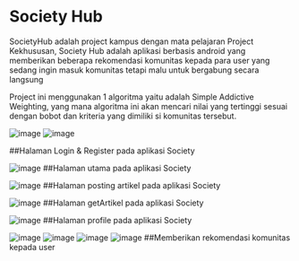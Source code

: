 # Society Hub
SocietyHub adalah project kampus dengan mata pelajaran Project Kekhususan, Society Hub adalah aplikasi berbasis android yang memberikan beberapa rekomendasi komunitas kepada para user yang sedang ingin masuk komunitas tetapi malu untuk bergabung secara langsung

Project ini menggunakan 1 algoritma yaitu adalah Simple Addictive Weighting, yang mana algoritma ini akan mencari nilai yang tertinggi sesuai dengan bobot dan kriteria yang dimiliki si komunitas tersebut.

![image](https://user-images.githubusercontent.com/50513263/88458545-0c5e4e00-ceb9-11ea-90e7-e8161c0f297a.png)
![image](https://user-images.githubusercontent.com/50513263/88458566-2861ef80-ceb9-11ea-90f2-7c04a5028a1f.png)


##Halaman Login & Register pada aplikasi Society

![image](https://user-images.githubusercontent.com/50513263/88458587-4891ae80-ceb9-11ea-81b7-fa3723335689.png)
##Halaman utama pada aplikasi Society

![image](https://user-images.githubusercontent.com/50513263/88458598-60693280-ceb9-11ea-81e2-fa04fbbd69bf.png)
##Halaman posting artikel pada aplikasi Society

![image](https://user-images.githubusercontent.com/50513263/88458607-72e36c00-ceb9-11ea-8840-44d93090956c.png)
##Halaman getArtikel pada aplikasi Society

![image](https://user-images.githubusercontent.com/50513263/88458616-87bfff80-ceb9-11ea-9d42-05495d6fe761.png)
##Halaman profile pada aplikasi Society

![image](https://user-images.githubusercontent.com/50513263/88458633-9f978380-ceb9-11ea-8055-ddde5e9889d3.png)
![image](https://user-images.githubusercontent.com/50513263/88458634-a9b98200-ceb9-11ea-8bd0-5d505b23a9cc.png)
![image](https://user-images.githubusercontent.com/50513263/88458640-b211bd00-ceb9-11ea-99bb-a6dc80acf653.png)
![image](https://user-images.githubusercontent.com/50513263/88458646-b938cb00-ceb9-11ea-81ff-15ddb5e8ea67.png)
##Memberikan rekomendasi komunitas kepada user
